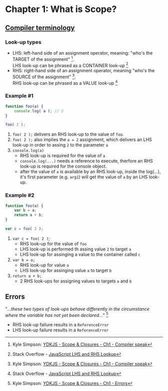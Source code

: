 # Chapter 1: What is Scope?

## [Compiler terminology](https://github.com/getify/You-Dont-Know-JS/blob/1st-ed/scope%20%26%20closures/ch1.md#compiler-speak)

### Look-up types

* LHS:  left-hand side of an assignment operator, meaning: "who's the TARGET of the assignment" [^link-YDNJS].  
LHS look-up can be phrased as a CONTAINER look-up [^link-SO]
* RHS:  right-hand side of an assignment operator, meaning "who's the SOURCE of the assignment" [^link-YDNJS].  
RHS look-up can be phrased as a VALUE look-up [^link-SO]

### Example #1
```javascript
function foo(a) {
	console.log( a ); // 2
}

foo( 2 );
```
1. `foo( 2 );` delivers an RHS look-up to the value of `foo`. 
2. `foo( 2 );` also implies the `a = 2` assignment, which delivers an LHS look-up in order to assing `2` to the parameter `a`
3. `console.log(a)`  
   * RHS look-up is required for the value of `a`
   * `console.log(...)` needs a reference to execute, therfore an RHS look-up is required for the console object.
   * after the value of `a` is available by an RHS look-up, inside the log(...), it's first parameter (e.g. `arg1`) will get the value of `a` by an LHS look-up.

### Example #2
```javascript
function foo(a) {
	var b = a;
	return a + b;
}

var c = foo( 2 );
```
1. `var c = foo( 2 )`;  
    * RHS look-up for the value of `foo`
    * LHS look-up is performed th assing value `2` to target `a`
    * LHS look-up for assinging a value to the container called `c`
2. `var b = a;`  
    * RHS look-up for value `a`
    * LHS look-up for assinging value `a` to target `b`
3. `return a + b;`
    * 2 RHS look-ups for assigning values to targets `a` and `b`

## Errors
"_...these two types of look-ups behave differently in the circumstance where the variable has not yet been declared..._" [^quote-YDKJS]

* RHS look-up failure results in a `ReferenceError`
* LHS look-up failure results in a `ReferenceError`


[^link-YDNJS]: Kyle Simpson: [YDKJS - Scope & Closures - Ch1 - Compiler speak](https://github.com/getify/You-Dont-Know-JS/blob/1st-ed/scope%20%26%20closures/ch1.md#:~:text=Note%3A%20LHS%20and,the%20assignment%20(RHS)%22.)


[^link-SO]: Stack Overflow - [JavaScript LHS and RHS Lookup](https://stackoverflow.com/questions/36383795/javascript-lhs-and-rhs-lookup#:~:text=LHS%20look-up,a%20value%20lookup)  


[^quote-YDKJS]: Kyle Simpson: [YDKJS - Scope & Closures - Ch1 - Errors](https://github.com/getify/You-Dont-Know-JS/blob/1st-ed/scope%20%26%20closures/ch1.md#:~:text=Because%20these%20two%20types%20of%20look-ups%20behave%20differently%20in%20the%20circumstance%20where%20the%20variable%20has%20not%20yet%20been%20declared%20(is%20not%20found%20in%20any%20consulted%20Scope).)

